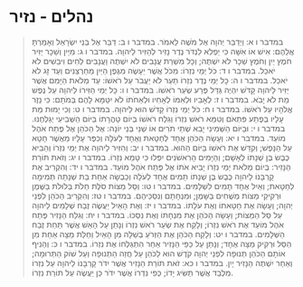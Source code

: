 # נהלים - נזיר

> במדבר ו א: וַיְדַבֵּר יְהוָה אֶל מֹשֶׁה לֵּאמֹר.
> במדבר ו ב: דַּבֵּר אֶל בְּנֵי יִשְׂרָאֵל וְאָמַרְתָּ אֲלֵהֶם:  אִישׁ אוֹ אִשָּׁה כִּי יַפְלִא לִנְדֹּר נֶדֶר נָזִיר לְהַזִּיר לַיהוָה.
> במדבר ו ג: מִיַּיִן וְשֵׁכָר יַזִּיר חֹמֶץ יַיִן וְחֹמֶץ שֵׁכָר לֹא יִשְׁתֶּה; וְכָל מִשְׁרַת עֲנָבִים לֹא יִשְׁתֶּה וַעֲנָבִים לַחִים וִיבֵשִׁים לֹא יֹאכֵל.
> במדבר ו ד: כֹּל יְמֵי נִזְרוֹ:  מִכֹּל אֲשֶׁר יֵעָשֶׂה מִגֶּפֶן הַיַּיִן מֵחַרְצַנִּים וְעַד זָג לֹא יֹאכֵל.
> במדבר ו ה: כָּל יְמֵי נֶדֶר נִזְרוֹ תַּעַר לֹא יַעֲבֹר עַל רֹאשׁוֹ:  עַד מְלֹאת הַיָּמִם אֲשֶׁר יַזִּיר לַיהוָה קָדֹשׁ יִהְיֶה גַּדֵּל פֶּרַע שְׂעַר רֹאשׁוֹ.
> במדבר ו ו: כָּל יְמֵי הַזִּירוֹ לַיהוָה עַל נֶפֶשׁ מֵת לֹא יָבֹא.
> במדבר ו ז: לְאָבִיו וּלְאִמּוֹ לְאָחִיו וּלְאַחֹתוֹ לֹא יִטַּמָּא לָהֶם בְּמֹתָם:  כִּי נֵזֶר אֱלֹהָיו עַל רֹאשׁוֹ.
> במדבר ו ח: כֹּל יְמֵי נִזְרוֹ קָדֹשׁ הוּא לַיהוָה.
> במדבר ו ט: וְכִי יָמוּת מֵת עָלָיו בְּפֶתַע פִּתְאֹם וְטִמֵּא רֹאשׁ נִזְרוֹ וְגִלַּח רֹאשׁוֹ בְּיוֹם טָהֳרָתוֹ בַּיּוֹם הַשְּׁבִיעִי יְגַלְּחֶנּוּ.
> במדבר ו י: וּבַיּוֹם הַשְּׁמִינִי יָבִא שְׁתֵּי תֹרִים אוֹ שְׁנֵי בְּנֵי יוֹנָה:  אֶל הַכֹּהֵן אֶל פֶּתַח אֹהֶל מוֹעֵד.
> במדבר ו יא: וְעָשָׂה הַכֹּהֵן אֶחָד לְחַטָּאת וְאֶחָד לְעֹלָה וְכִפֶּר עָלָיו מֵאֲשֶׁר חָטָא עַל הַנָּפֶשׁ; וְקִדַּשׁ אֶת רֹאשׁוֹ בַּיּוֹם הַהוּא.
> במדבר ו יב: וְהִזִּיר לַיהוָה אֶת יְמֵי נִזְרוֹ וְהֵבִיא כֶּבֶשׂ בֶּן שְׁנָתוֹ לְאָשָׁם; וְהַיָּמִים הָרִאשֹׁנִים יִפְּלוּ כִּי טָמֵא נִזְרוֹ.
> במדבר ו יג: וְזֹאת תּוֹרַת הַנָּזִיר:  בְּיוֹם מְלֹאת יְמֵי נִזְרוֹ יָבִיא אֹתוֹ אֶל פֶּתַח אֹהֶל מוֹעֵד.
> במדבר ו יד: וְהִקְרִיב אֶת קָרְבָּנוֹ לַיהוָה כֶּבֶשׂ בֶּן שְׁנָתוֹ תָמִים אֶחָד לְעֹלָה וְכַבְשָׂה אַחַת בַּת שְׁנָתָהּ תְּמִימָה לְחַטָּאת; וְאַיִל אֶחָד תָּמִים לִשְׁלָמִים.
> במדבר ו טו: וְסַל מַצּוֹת סֹלֶת חַלֹּת בְּלוּלֹת בַּשֶּׁמֶן וּרְקִיקֵי מַצּוֹת מְשֻׁחִים בַּשָּׁמֶן; וּמִנְחָתָם וְנִסְכֵּיהֶם.
> במדבר ו טז: וְהִקְרִיב הַכֹּהֵן לִפְנֵי יְהוָה; וְעָשָׂה אֶת חַטָּאתוֹ וְאֶת עֹלָתוֹ.
> במדבר ו יז: וְאֶת הָאַיִל יַעֲשֶׂה זֶבַח שְׁלָמִים לַיהוָה עַל סַל הַמַּצּוֹת; וְעָשָׂה הַכֹּהֵן אֶת מִנְחָתוֹ וְאֶת נִסְכּוֹ.
> במדבר ו יח: וְגִלַּח הַנָּזִיר פֶּתַח אֹהֶל מוֹעֵד אֶת רֹאשׁ נִזְרוֹ; וְלָקַח אֶת שְׂעַר רֹאשׁ נִזְרוֹ וְנָתַן עַל הָאֵשׁ אֲשֶׁר תַּחַת זֶבַח הַשְּׁלָמִים.
> במדבר ו יט: וְלָקַח הַכֹּהֵן אֶת הַזְּרֹעַ בְּשֵׁלָה מִן הָאַיִל וְחַלַּת מַצָּה אַחַת מִן הַסַּל וּרְקִיק מַצָּה אֶחָד; וְנָתַן עַל כַּפֵּי הַנָּזִיר אַחַר הִתְגַּלְּחוֹ אֶת נִזְרוֹ.
> במדבר ו כ: וְהֵנִיף אוֹתָם הַכֹּהֵן תְּנוּפָה לִפְנֵי יְהוָה קֹדֶשׁ הוּא לַכֹּהֵן עַל חֲזֵה הַתְּנוּפָה וְעַל שׁוֹק הַתְּרוּמָה; וְאַחַר יִשְׁתֶּה הַנָּזִיר יָיִן.
> במדבר ו כא: זֹאת תּוֹרַת הַנָּזִיר אֲשֶׁר יִדֹּר קָרְבָּנוֹ לַיהוָה עַל נִזְרוֹ מִלְּבַד אֲשֶׁר תַּשִּׂיג יָדוֹ; כְּפִי נִדְרוֹ אֲשֶׁר יִדֹּר כֵּן יַעֲשֶׂה עַל תּוֹרַת נִזְרוֹ. 
 

